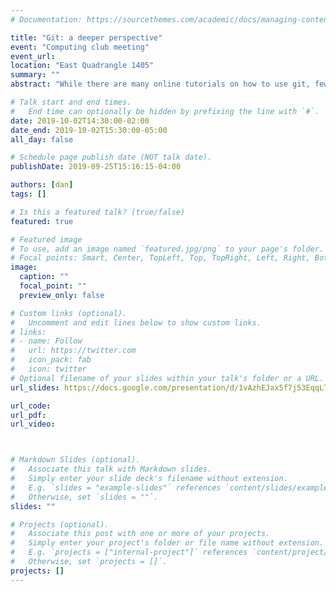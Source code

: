 ```yaml
---
# Documentation: https://sourcethemes.com/academic/docs/managing-content/

title: "Git: a deeper perspective"
event: "Computing club meeting"
event_url:
location: "East Quadrangle 1405"
summary: ""
abstract: "While there are many online tutorials on how to use git, few attemp to teach what really happens behind the common commands. Understanding the differences and interactions between commited, staged and working file status as well as between local and remote repositories is essential to any git user in order to engage in adequate and pleasant version control."

# Talk start and end times.
#   End time can optionally be hidden by prefixing the line with `#`.
date: 2019-10-02T14:30:00-02:00
date_end: 2019-10-02T15:30:00-05:00
all_day: false

# Schedule page publish date (NOT talk date).
publishDate: 2019-09-25T15:16:15-04:00

authors: [dan]
tags: []

# Is this a featured talk? (true/false)
featured: true

# Featured image
# To use, add an image named `featured.jpg/png` to your page's folder. 
# Focal points: Smart, Center, TopLeft, Top, TopRight, Left, Right, BottomLeft, Bottom, BottomRight.
image:
  caption: ""
  focal_point: ""
  preview_only: false

# Custom links (optional).
#   Uncomment and edit lines below to show custom links.
# links:
# - name: Follow
#   url: https://twitter.com
#   icon_pack: fab
#   icon: twitter
# Optional filename of your slides within your talk's folder or a URL.
url_slides: https://docs.google.com/presentation/d/1vAzhEJax5f7j53EqqLT4lWx1I8xGPyAvoW6-p7nj_JE/edit?usp=sharing

url_code:
url_pdf:
url_video:



# Markdown Slides (optional).
#   Associate this talk with Markdown slides.
#   Simply enter your slide deck's filename without extension.
#   E.g. `slides = "example-slides"` references `content/slides/example-slides.md`.
#   Otherwise, set `slides = ""`.
slides: ""

# Projects (optional).
#   Associate this post with one or more of your projects.
#   Simply enter your project's folder or file name without extension.
#   E.g. `projects = ["internal-project"]` references `content/project/deep-learning/index.md`.
#   Otherwise, set `projects = []`.
projects: []
---
```

